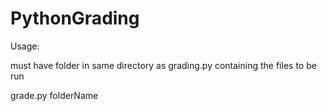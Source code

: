 # PythonGrading

Usage:

must have folder in same directory as grading.py containing the files to be run

grade.py folderName
